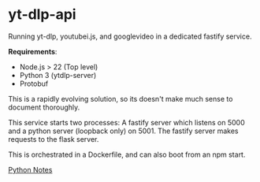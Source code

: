 # yt-dlp-api

Running yt-dlp, youtubei.js, and googlevideo in a dedicated fastify service.

**Requirements**:

- Node.js > 22 (Top level)
- Python 3 (ytdlp-server)
- Protobuf

This is a rapidly evolving solution, so its doesn't make much sense to document thoroughly.

This service starts two processes: A fastify server which listens on 5000 and a python server (loopback only) on 5001. The fastify server makes requests to the flask server.

This is orchestrated in a Dockerfile, and can also boot from an npm start.

[Python Notes]('./ytdlp-server/README.md')
